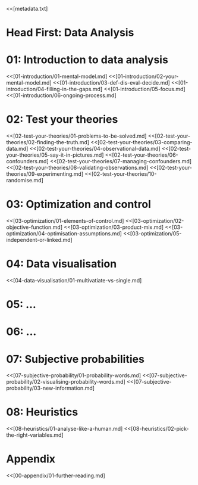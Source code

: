 <<[metadata.txt]
<!--<<{folder/raw_file.html}-->

# Head First: Data Analysis

# 01: Introduction to data analysis
<<[01-introduction/01-mental-model.md]
<<[01-introduction/02-your-mental-model.md]
<<[01-introduction/03-def-dis-eval-decide.md]
<<[01-introduction/04-filling-in-the-gaps.md]
<<[01-introduction/05-focus.md]
<<[01-introduction/06-ongoing-process.md]


# 02: Test your theories
<<[02-test-your-theories/01-problems-to-be-solved.md]
<<[02-test-your-theories/02-finding-the-truth.md]
<<[02-test-your-theories/03-comparing-data.md]
<<[02-test-your-theories/04-observational-data.md]
<<[02-test-your-theories/05-say-it-in-pictures.md]
<<[02-test-your-theories/06-confounders.md]
<<[02-test-your-theories/07-managing-confounders.md]
<<[02-test-your-theories/08-validating-observations.md]
<<[02-test-your-theories/09-experimenting.md]
<<[02-test-your-theories/10-randomise.md]


# 03: Optimization and control
<<[03-optimization/01-elements-of-control.md]
<<[03-optimization/02-objective-function.md]
<<[03-optimization/03-product-mix.md]
<<[03-optimization/04-optimisation-assumptions.md]
<<[03-optimization/05-independent-or-linked.md]


# 04: Data visualisation
<<[04-data-visualisation/01-multivatiate-vs-single.md]


# 05: ...
# 06: ...


# 07: Subjective probabilities
<<[07-subjective-probability/01-probability-words.md]
<<[07-subjective-probability/02-visualising-probability-words.md]
<<[07-subjective-probability/03-new-information.md]


# 08: Heuristics
<<[08-heuristics/01-analyse-like-a-human.md]
<<[08-heuristics/02-pick-the-right-variables.md]


# Appendix
<<[00-appendix/01-further-reading.md]
